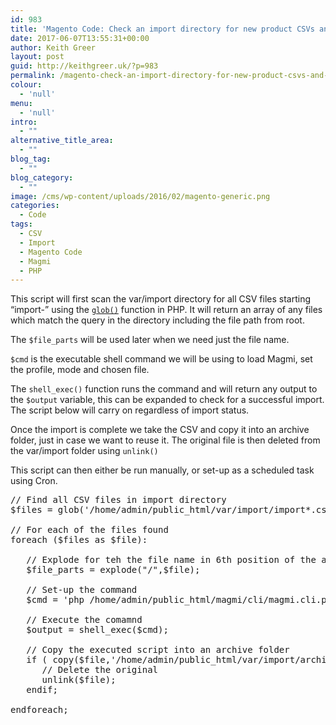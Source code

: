 ```yaml
---
id: 983
title: 'Magento Code: Check an import directory for new product CSVs and process using a Magmi profile'
date: 2017-06-07T13:55:31+00:00
author: Keith Greer
layout: post
guid: http://keithgreer.uk/?p=983
permalink: /magento-check-an-import-directory-for-new-product-csvs-and-process-using-a-magmi-profile
colour:
  - 'null'
menu:
  - 'null'
intro:
  - ""
alternative_title_area:
  - ""
blog_tag:
  - ""
blog_category:
  - ""
image: /cms/wp-content/uploads/2016/02/magento-generic.png
categories:
  - Code
tags:
  - CSV
  - Import
  - Magento Code
  - Magmi
  - PHP
---
```

This script will first scan the var/import directory for all CSV files starting &#8220;import-&#8221; using the [`glob()`](/php-glob) function in PHP. It will return an array of any files which match the query in the directory including the file path from root.

The `$file_parts` will be used later when we need just the file name.

`$cmd` is the executable shell command we will be using to load Magmi, set the profile, mode and chosen file.

The `shell_exec()` function runs the command and will return any output to the `$output` variable, this can be expanded to check for a successful import. The script below will carry on regardless of import status.

Once the import is complete we take the CSV and copy it into an archive folder, just in case we want to reuse it. The original file is then deleted from the var/import folder using `unlink()`

This script can then either be run manually, or set-up as a scheduled task using Cron.

<pre>// Find all CSV files in import directory
$files = glob('/home/admin/public_html/var/import/import*.csv');

// For each of the files found 
foreach ($files as $file):

   // Explode for teh the file name in 6th position of the array
   $file_parts = explode("/",$file);

   // Set-up the command 
   $cmd = 'php /home/admin/public_html/magmi/cli/magmi.cli.php -profile=default -mode=create -CSV:filename="'.$file.'"';

   // Execute the comamnd 
   $output = shell_exec($cmd);

   // Copy the executed script into an archive folder
   if ( copy($file,'/home/admin/public_html/var/import/archive/'.$file_parts[6]) ):
      // Delete the original
      unlink($file);
   endif;

endforeach;</pre>